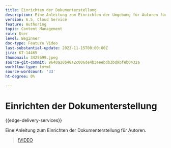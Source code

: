 ```yaml
---
title: Einrichten der Dokumenterstellung
description: Eine Anleitung zum Einrichten der Umgebung für Autoren für die Dokumenterstellung.
version: 6.5, Cloud Service
feature: Authoring
topic: Content Management
role: User
level: Beginner
doc-type: Feature Video
last-substantial-update: 2023-11-15T00:00:00Z
jira: KT-14465
thumbnail: 3425699.jpeg
source-git-commit: 9640a20b48a2c006de4b3eeebdb3bd9bfeb0432a
workflow-type: tm+mt
source-wordcount: '33'
ht-degree: 0%

---
```



# Einrichten der Dokumenterstellung

{{edge-delivery-services}}

Eine Anleitung zum Einrichten der Dokumenterstellung für Autoren.

>[!VIDEO](https://video.tv.adobe.com/v/3425699/?learn=on)
